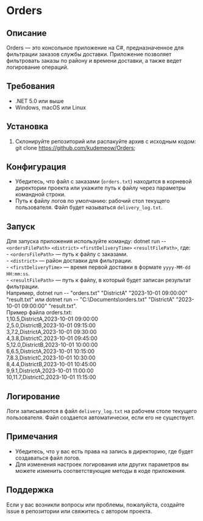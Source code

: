# Orders

## Описание

Orders — это консольное приложение на C#, предназначенное для фильтрации заказов службы доставки. Приложение позволяет фильтровать заказы по району и времени доставки, а также ведет логирование операций.

## Требования

- .NET 5.0 или выше
- Windows, macOS или Linux

## Установка

1. Склонируйте репозиторий или распакуйте архив с исходным кодом: git clone https://github.com/kudemeow/Orders;

## Конфигурация

- Убедитесь, что файл с заказами (`orders.txt`) находится в корневой директории проекта или укажите путь к файлу через параметры командной строки.
- Путь к файлу логов по умолчанию: рабочий стол текущего пользователя. Файл будет называться `delivery_log.txt`.

## Запуск

Для запуска приложения используйте команду: dotnet run -- `<ordersFilePath>` `<district>` `<firstDeliveryTime>` `<resultFilePath>`, где:  
    - `<ordersFilePath>` — путь к файлу с заказами.  
    - `<district>` — район доставки для фильтрации.  
    - `<firstDeliveryTime>` — время первой доставки в формате `yyyy-MM-dd HH:mm:ss`.  
    - `<resultFilePath>` — путь к файлу, в который будет записан результат фильтрации.  
Например, dotnet run -- "orders.txt" "DistrictA" "2023-10-01 09:00:00" "result.txt" или dotnet run -- "C:\Documents\orders.txt" "DistrictA" "2023-10-01 09:00:00" "result.txt".  
Пример файла orders.txt:  
    1,10.5,DistrictA,2023-10-01 09:00:00  
    2,5.0,DistrictB,2023-10-01 09:15:00  
    3,7.2,DistrictA,2023-10-01 09:30:00  
    4,3.8,DistrictC,2023-10-01 09:45:00  
    5,12.0,DistrictB,2023-10-01 10:00:00  
    6,6.5,DistrictA,2023-10-01 10:15:00  
    7,8.3,DistrictC,2023-10-01 10:30:00  
    8,4.4,DistrictB,2023-10-01 10:45:00  
    9,9.1,DistrictA,2023-10-01 11:00:00  
    10,11.7,DistrictC,2023-10-01 11:15:00

## Логирование

Логи записываются в файл `delivery_log.txt` на рабочем столе текущего пользователя. Файл создается автоматически, если его не существует.

## Примечания

- Убедитесь, что у вас есть права на запись в директорию, где будет создаваться файл логов.
- Для изменения настроек логирования или других параметров вы можете изменить соответствующие методы в коде приложения.

## Поддержка

Если у вас возникли вопросы или проблемы, пожалуйста, создайте issue в репозитории или свяжитесь с автором проекта.
